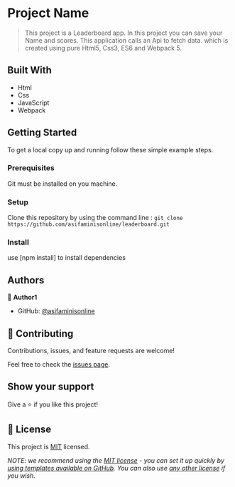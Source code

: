 # Project Name

> This project is a Leaderboard app.
> In this project you can save your Name and scores.
> This application calls an Api to fetch data.
> which is created using pure Html5, Css3, ES6 and Webpack 5.

## Built With

- Html
- Css
- JavaScript
- Webpack

## Getting Started

To get a local copy up and running follow these simple example steps.

### Prerequisites

Git must be installed on you machine.

### Setup

Clone this repository by using the command line :
`git clone https://github.com/asifaminisonline/leaderboard.git`

### Install

use [npm install] to install dependencies

## Authors

👤 **Author1**

- GitHub: [@asifaminisonline](https://github.com/asifaminisonline)

## 🤝 Contributing

Contributions, issues, and feature requests are welcome!

Feel free to check the [issues page](../../issues/).

## Show your support

Give a ⭐️ if you like this project!

## 📝 License

This project is [MIT](./MIT-LICENSE.txt) licensed.

_NOTE: we recommend using the [MIT license](https://choosealicense.com/licenses/mit/) - you can set it up quickly by [using templates available on GitHub](https://docs.github.com/en/communities/setting-up-your-project-for-healthy-contributions/adding-a-license-to-a-repository). You can also use [any other license](https://choosealicense.com/licenses/) if you wish._
